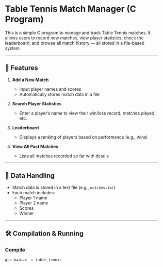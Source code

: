 # Table Tennis Match Manager (C Program)

This is a simple C program to manage and track Table Tennis matches. It allows users to record new matches, view player statistics, check the leaderboard, and browse all match history — all stored in a file-based system.

---

## 🏓 Features

1. **Add a New Match**  
   - Input player names and scores  
   - Automatically stores match data in a file  

2. **Search Player Statistics**  
   - Enter a player’s name to view their win/loss record, matches played, etc.

3. **Leaderboard**  
   - Displays a ranking of players based on performance (e.g., wins)

4. **View All Past Matches**  
   - Lists all matches recorded so far with details

---

## 💾 Data Handling

- Match data is stored in a text file (e.g., `matches.txt`)
- Each match includes:
  - Player 1 name
  - Player 2 name
  - Scores
  - Winner

---

## 🛠 Compilation & Running

### Compile

```bash
gcc main.c -o table_tennis
